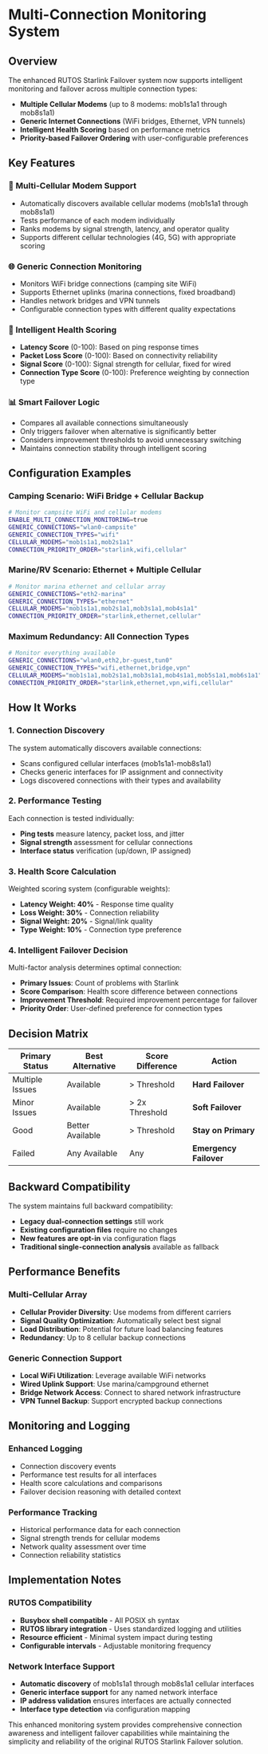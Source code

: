 # Multi-Connection Monitoring System

## Overview

The enhanced RUTOS Starlink Failover system now supports intelligent monitoring and failover across multiple connection types:

- **Multiple Cellular Modems** (up to 8 modems: mob1s1a1 through mob8s1a1)
- **Generic Internet Connections** (WiFi bridges, Ethernet, VPN tunnels)
- **Intelligent Health Scoring** based on performance metrics
- **Priority-based Failover Ordering** with user-configurable preferences

## Key Features

### 🔧 Multi-Cellular Modem Support
- Automatically discovers available cellular modems (mob1s1a1 through mob8s1a1)
- Tests performance of each modem individually
- Ranks modems by signal strength, latency, and operator quality
- Supports different cellular technologies (4G, 5G) with appropriate scoring

### 🌐 Generic Connection Monitoring
- Monitors WiFi bridge connections (camping site WiFi)
- Supports Ethernet uplinks (marina connections, fixed broadband)
- Handles network bridges and VPN tunnels
- Configurable connection types with different quality expectations

### 🏥 Intelligent Health Scoring
- **Latency Score** (0-100): Based on ping response times
- **Packet Loss Score** (0-100): Based on connectivity reliability  
- **Signal Score** (0-100): Signal strength for cellular, fixed for wired
- **Connection Type Score** (0-100): Preference weighting by connection type

### 📊 Smart Failover Logic
- Compares all available connections simultaneously
- Only triggers failover when alternative is significantly better
- Considers improvement thresholds to avoid unnecessary switching
- Maintains connection stability through intelligent scoring

## Configuration Examples

### Camping Scenario: WiFi Bridge + Cellular Backup
```bash
# Monitor campsite WiFi and cellular modems
ENABLE_MULTI_CONNECTION_MONITORING=true
GENERIC_CONNECTIONS="wlan0-campsite"
GENERIC_CONNECTION_TYPES="wifi"
CELLULAR_MODEMS="mob1s1a1,mob2s1a1"
CONNECTION_PRIORITY_ORDER="starlink,wifi,cellular"
```

### Marine/RV Scenario: Ethernet + Multiple Cellular
```bash
# Monitor marina ethernet and cellular array
GENERIC_CONNECTIONS="eth2-marina"
GENERIC_CONNECTION_TYPES="ethernet"
CELLULAR_MODEMS="mob1s1a1,mob2s1a1,mob3s1a1,mob4s1a1"
CONNECTION_PRIORITY_ORDER="starlink,ethernet,cellular"
```

### Maximum Redundancy: All Connection Types
```bash
# Monitor everything available
GENERIC_CONNECTIONS="wlan0,eth2,br-guest,tun0"
GENERIC_CONNECTION_TYPES="wifi,ethernet,bridge,vpn"
CELLULAR_MODEMS="mob1s1a1,mob2s1a1,mob3s1a1,mob4s1a1,mob5s1a1,mob6s1a1"
CONNECTION_PRIORITY_ORDER="starlink,ethernet,vpn,wifi,cellular"
```

## How It Works

### 1. Connection Discovery
The system automatically discovers available connections:
- Scans configured cellular interfaces (mob1s1a1-mob8s1a1)
- Checks generic interfaces for IP assignment and connectivity
- Logs discovered connections with their types and availability

### 2. Performance Testing
Each connection is tested individually:
- **Ping tests** measure latency, packet loss, and jitter
- **Signal strength** assessment for cellular connections
- **Interface status** verification (up/down, IP assigned)

### 3. Health Score Calculation
Weighted scoring system (configurable weights):
- **Latency Weight: 40%** - Response time quality
- **Loss Weight: 30%** - Connection reliability  
- **Signal Weight: 20%** - Signal/link quality
- **Type Weight: 10%** - Connection type preference

### 4. Intelligent Failover Decision
Multi-factor analysis determines optimal connection:
- **Primary Issues**: Count of problems with Starlink
- **Score Comparison**: Health score difference between connections
- **Improvement Threshold**: Required improvement percentage for failover
- **Priority Order**: User-defined preference for connection types

## Decision Matrix

| Primary Status | Best Alternative | Score Difference | Action |
|---------------|------------------|------------------|--------|
| Multiple Issues | Available | > Threshold | **Hard Failover** |
| Minor Issues | Available | > 2x Threshold | **Soft Failover** |
| Good | Better Available | > Threshold | **Stay on Primary** |
| Failed | Any Available | Any | **Emergency Failover** |

## Backward Compatibility

The system maintains full backward compatibility:
- **Legacy dual-connection settings** still work
- **Existing configuration files** require no changes
- **New features are opt-in** via configuration flags
- **Traditional single-connection analysis** available as fallback

## Performance Benefits

### Multi-Cellular Array
- **Cellular Provider Diversity**: Use modems from different carriers
- **Signal Quality Optimization**: Automatically select best signal
- **Load Distribution**: Potential for future load balancing features
- **Redundancy**: Up to 8 cellular backup connections

### Generic Connection Support
- **Local WiFi Utilization**: Leverage available WiFi networks
- **Wired Uplink Support**: Use marina/campground ethernet
- **Bridge Network Access**: Connect to shared network infrastructure
- **VPN Tunnel Backup**: Support encrypted backup connections

## Monitoring and Logging

### Enhanced Logging
- Connection discovery events
- Performance test results for all interfaces
- Health score calculations and comparisons
- Failover decision reasoning with detailed context

### Performance Tracking
- Historical performance data for each connection
- Signal strength trends for cellular modems
- Network quality assessment over time
- Connection reliability statistics

## Implementation Notes

### RUTOS Compatibility
- **Busybox shell compatible** - All POSIX sh syntax
- **RUTOS library integration** - Uses standardized logging and utilities
- **Resource efficient** - Minimal system impact during testing
- **Configurable intervals** - Adjustable monitoring frequency

### Network Interface Support
- **Automatic discovery** of mob1s1a1 through mob8s1a1 cellular interfaces
- **Generic interface support** for any named network interface
- **IP address validation** ensures interfaces are actually connected
- **Interface type detection** via configuration mapping

This enhanced monitoring system provides comprehensive connection awareness and intelligent failover capabilities while maintaining the simplicity and reliability of the original RUTOS Starlink Failover solution.
